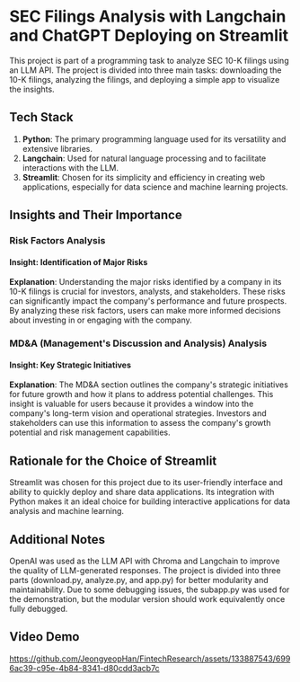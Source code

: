 # SEC Filings Analysis with Langchain and ChatGPT Deploying on Streamlit

This project is part of a programming task to analyze SEC 10-K filings using an LLM API. The project is divided into three main tasks: downloading the 10-K filings, analyzing the filings, and deploying a simple app to visualize the insights.


## Tech Stack
1. **Python**: The primary programming language used for its versatility and extensive libraries.
2. **Langchain**: Used for natural language processing and to facilitate interactions with the LLM.
3. **Streamlit**: Chosen for its simplicity and efficiency in creating web applications, especially for data science and machine learning projects.


## Insights and Their Importance

### Risk Factors Analysis

#### Insight: Identification of Major Risks
**Explanation**: Understanding the major risks identified by a company in its 10-K filings is crucial for investors, analysts, and stakeholders. These risks can significantly impact the company's performance and future prospects. By analyzing these risk factors, users can make more informed decisions about investing in or engaging with the company.

### MD&A (Management's Discussion and Analysis) Analysis

#### Insight: Key Strategic Initiatives
**Explanation**: The MD&A section outlines the company's strategic initiatives for future growth and how it plans to address potential challenges. This insight is valuable for users because it provides a window into the company's long-term vision and operational strategies. Investors and stakeholders can use this information to assess the company's growth potential and risk management capabilities.


## Rationale for the Choice of Streamlit
Streamlit was chosen for this project due to its user-friendly interface and ability to quickly deploy and share data applications. Its integration with Python makes it an ideal choice for building interactive applications for data analysis and machine learning.


## Additional Notes
OpenAI was used as the LLM API with Chroma and Langchain to improve the quality of LLM-generated responses. The project is divided into three parts (download.py, analyze.py, and app.py) for better modularity and maintainability. Due to some debugging issues, the subapp.py was used for the demonstration, but the modular version should work equivalently once fully debugged.


## Video Demo

https://github.com/JeongyeopHan/FintechResearch/assets/133887543/6996ac39-c95e-4b84-8341-d80cdd3acb7c


